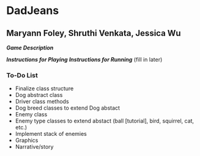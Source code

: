# DadJeans
## Maryann Foley, Shruthi Venkata, Jessica Wu

_**Game Description**_

_**Instructions for Playing**_
_**Instructions for Running**_
(fill in later) 


### To-Do List
- Finalize class structure
- Dog abstract class
- Driver class methods
- Dog breed classes to extend Dog abstact
- Enemy class
- Enemy type classes to extend abstact (ball [tutorial], bird, squirrel, cat, etc.)
- Implement stack of enemies
- Graphics
- Narrative/story
